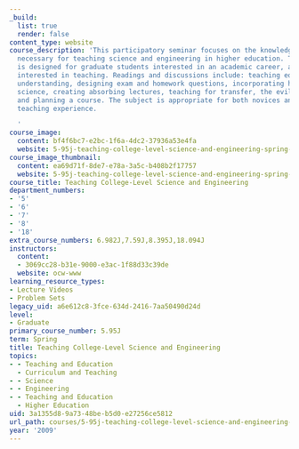 ```yaml
---
_build:
  list: true
  render: false
content_type: website
course_description: 'This participatory seminar focuses on the knowledge and skills
  necessary for teaching science and engineering in higher education. This course
  is designed for graduate students interested in an academic career, and anyone else
  interested in teaching. Readings and discussions include: teaching equations for
  understanding, designing exam and homework questions, incorporating histories of
  science, creating absorbing lectures, teaching for transfer, the evils of PowerPoint,
  and planning a course. The subject is appropriate for both novices and those with
  teaching experience.

  '
course_image:
  content: bf4f6bc7-e2bc-1f6a-4dc2-37936a53e4fa
  website: 5-95j-teaching-college-level-science-and-engineering-spring-2009
course_image_thumbnail:
  content: ea69d71f-8de7-e78a-3a5c-b408b2f17757
  website: 5-95j-teaching-college-level-science-and-engineering-spring-2009
course_title: Teaching College-Level Science and Engineering
department_numbers:
- '5'
- '6'
- '7'
- '8'
- '18'
extra_course_numbers: 6.982J,7.59J,8.395J,18.094J
instructors:
  content:
  - 3069cc28-b31e-9000-e3ac-1f88d33c39de
  website: ocw-www
learning_resource_types:
- Lecture Videos
- Problem Sets
legacy_uid: a6e612c8-3fce-634d-2416-7aa50490d24d
level:
- Graduate
primary_course_number: 5.95J
term: Spring
title: Teaching College-Level Science and Engineering
topics:
- - Teaching and Education
  - Curriculum and Teaching
- - Science
- - Engineering
- - Teaching and Education
  - Higher Education
uid: 3a1355d8-9a73-48be-b5d0-e27256ce5812
url_path: courses/5-95j-teaching-college-level-science-and-engineering-spring-2009
year: '2009'
---
```

